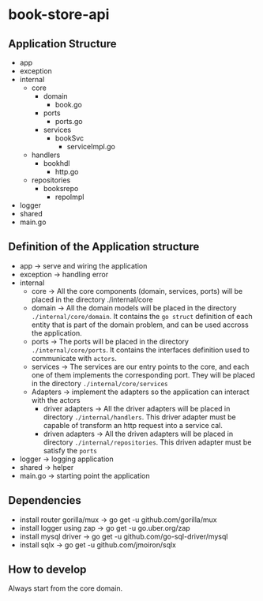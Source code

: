 # book-store-api

## Application Structure
- app
- exception
- internal
    - core
      - domain
        - book.go
      - ports
        - ports.go
      - services
        - bookSvc
          - serviceImpl.go
    - handlers
      - bookhdl
        - http.go
    - repositories
      - booksrepo
        - repoImpl
- logger
- shared
- main.go

## Definition of the Application structure
- app -> serve and wiring the application
- exception -> handling error
- internal
    - core -> All the core components (domain, services, ports) will be placed in the directory ./internal/core
    - domain -> All the domain models will be placed in the directory `./internal/core/domain`. It contains the `go struct` definition of each entity that is part of the domain problem, and can be used accross the application.
    - ports -> The ports will be placed in the directory `./internal/core/ports`. It contains the interfaces definition used to communicate with `actors`.
    - services -> The services are our entry points to the core, and each one of them implements the corresponding port. They will be placed in the directory `./internal/core/services`
    - Adapters -> implement the adapters so the application can interact with the actors
      - driver adapters -> All the driver adapters will be placed in directory `./internal/handlers`. This driver adapter must be capable of transform an http request into a service cal.
      - driven adapters -> All the driven adapters will be placed in directory `./internal/repositories`. This driven adapter must be satisfy the `ports`
- logger -> logging application
- shared -> helper
- main.go -> starting point the application

## Dependencies
- install router gorilla/mux -> go get -u github.com/gorilla/mux
- install logger using zap -> go get -u go.uber.org/zap
- install mysql driver -> go get -u github.com/go-sql-driver/mysql
- install sqlx -> go get -u github.com/jmoiron/sqlx

## How to develop
Always start from the core domain.